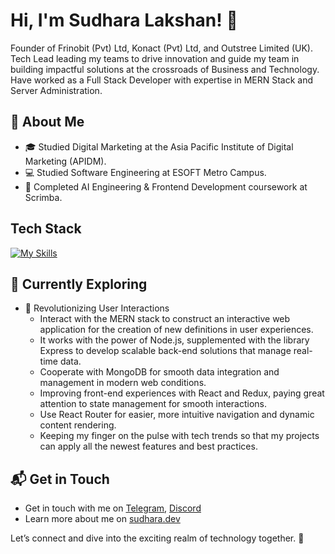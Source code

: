 # Hi, I'm Sudhara Lakshan! 👋

Founder of Frinobit (Pvt) Ltd, Konact (Pvt) Ltd, and Outstree Limited (UK). Tech Lead leading my teams to drive innovation and guide my team in building impactful solutions at the crossroads of Business and Technology. Have worked as a Full Stack Developer with expertise in MERN Stack and Server Administration.

## 🚀 About Me

- 🎓 Studied Digital Marketing at the Asia Pacific Institute of Digital Marketing (APIDM).
- 💻 Studied Software Engineering at ESOFT Metro Campus.
- 🤖 Completed AI Engineering & Frontend Development coursework at Scrimba.


## Tech Stack
[![My Skills](https://skillicons.dev/icons?i=nodejs,react,mongodb,tailwind,express,vue,figma,js,html,css,jquery,php,wordpress,ubuntu,aws)](https://skillicons.dev)

## 🌱 Currently Exploring

- 🚀 Revolutionizing User Interactions
  - Interact with the MERN stack to construct an interactive web application for the creation of new definitions in user experiences.
  - It works with the power of Node.js, supplemented with the library Express to develop scalable back-end solutions that manage real-time data.
  - Cooperate with MongoDB for smooth data integration and management in modern web conditions.
  - Improving front-end experiences with React and Redux, paying great attention to state management for smooth interactions.
  - Use React Router for easier, more intuitive navigation and dynamic content rendering.
  - Keeping my finger on the pulse with tech trends so that my projects can apply all the newest features and best practices.


## 📬 Get in Touch

- Get in touch with me on [Telegram](https://t.me/sudharadev), [Discord](https://discordapp.com/users/sudharadev)
- Learn more about me on [sudhara.dev](https://sudhara.dev)

Let’s connect and dive into the exciting realm of technology together. 🚀

